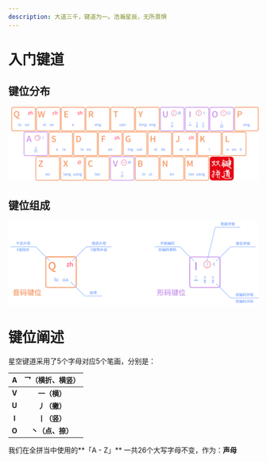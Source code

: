 ```yaml
---
description: 大道三千，键道为一。浩瀚星辰，无所畏惧
---
```


# 入门键道

## 键位分布

![](../.gitbook/assets/xkjd-qwerty.png)

## 键位组成

![xkjd-rules](../.gitbook/assets/xkjd-rules.png)

# 键位阐述

星空键道采用了5个字母对应5个笔画，分别是：

| **A** | **乛（横折、横竖）** |
| :---: | :------------------: |
| **V** |     **一（横）**     |
| **U** |     **丿（撇）**     |
| **I** |     **丨（竖）**     |
| **O** |   **丶（点、捺）**   |

我们在全拼当中使用的**「A - Z」**  一共26个大写字母不变，作为：**声母**

